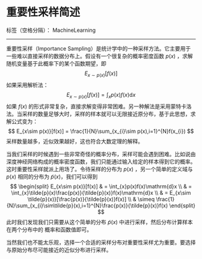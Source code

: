 ﻿# 重要性采样简述

标签（空格分隔）： MachineLearning

---

重要性采样（Importance Sampling）是统计学中的一种采样方法。它主要用于一些难以直接采样的数据分布上。假设有一个很复杂的概率密度函数 $p(x)$ ，求解随机变量基于此概率下的某个函数期望，即
$$ E_{x\sim p(x)}[f(x)] $$
如果采用解析法：
$$ E_{x\sim p(x)}[f(x)] = \int_{x}p(x)f(x)\mathrm{d}x $$
如果 $f(x)$ 的形式非常复杂，直接求解变得非常困难。另一种解法是采用蒙特卡洛法。当采样的数量足够大时，采样的样本就可以无限接近原分布，基于此思想，求解公式变为：
$$ E_{x\sim p(x)}[f(x)] = \frac{1}{N}\sum_{x_{i}\sim p(x),i=1}^{N}f(x_{i}) $$
采样数量越多，近似效果越好，这也符合大数定理的解释。

当我们采样的时候遇到一些非常奇怪的概率分布，采样可能会遇到困难。比如说由深度神经网络构成的概率密度函数，我们只能通过输入给定的样本得到它的概率。这时重要性采样就派上用场了。令待采样的分布为 $p(x)$ ，另一个简单的定义域与 $p(x)$ 相同的分布为 $\tilde{p}(x)$，我们可以得到
$$
\begin{split} 
E_{x\sim p(x)}[f(x)] & = \int_{x}p(x)f(x)\mathrm{d}x \\
		& = \int_{x}\tilde{p}(x)\frac{p(x)}{\tilde{p}(x)}f(x)\mathrm{d}x \\
		& = E_{x\sim \tilde{p}(x)}[\frac{p(x)}{\tilde{p}(x)}f(x)] \\
		& \simeq \frac{1}{N}\sum_{x_{i}\sim\tilde{p}(x),i=1}^{N}\frac{p(x)}{\tilde{p}(x)}f(x)
\end{split}
$$
此时我们发现我们只需要从这个简单的分布 $\tilde{p}(x)$ 中进行采样，然后分布计算样本在两个分布中的 概率和函数值即可。

当然我们也不能太乐观，选择一个合适的采样分布对重要性采样尤为重要。要选择与原始分布尽可能接近的近似分布进行采样。



